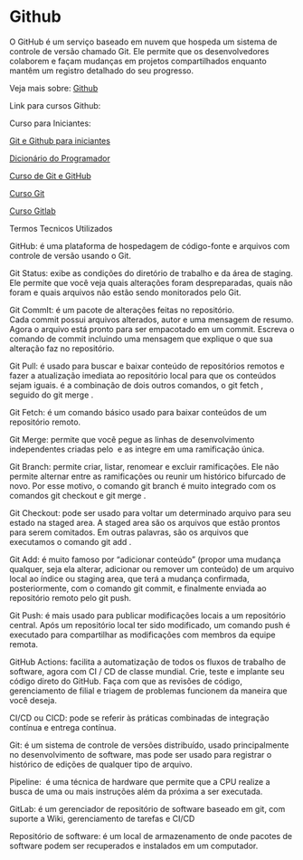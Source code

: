 # Github

O GitHub é um serviço baseado em nuvem que hospeda um sistema de controle de versão chamado Git. Ele permite que os desenvolvedores colaborem e façam mudanças em projetos compartilhados enquanto mantêm um registro detalhado do seu progresso.

Veja mais sobre:
[Github](https://www.hostinger.com.br/tutoriais/o-que-github?ppc_campaign=google_performance_max&gclid=Cj0KCQjwsZKJBhC0ARIsAJ96n3VPC8aW_6BX-WawJHWxz8OrWspdic2q2rkPxN5GoF3gMW_13B3ueKwaAsqoEALw_wcB)

Link para cursos Github:

Curso para Iniciantes:

[Git e Github para iniciantes](https://www.youtube.com/watch?v=UMhskLXJuq4)

[Dicionário do Programador](https://www.youtube.com/watch?v=myQuetgSEsY)

[Curso de Git e GitHub](https://www.youtube.com/watch?v=xEKo29OWILE&list=PLHz_AreHm4dm7ZULPAmadvNhH6vk9oNZA)

[Curso Git](https://www.youtube.com/watch?v=WVLhm1AMeYE&list=PLInBAd9OZCzzHBJjLFZzRl6DgUmOeG3H0)

[Curso Gitlab](https://www.youtube.com/watch?v=vjEqO386qV4)

Termos Tecnicos Utilizados

GitHub: é uma plataforma de hospedagem de código-fonte e arquivos com controle de versão usando o Git.

Git Status: exibe as condições do diretório de trabalho e da área de staging. Ele permite que você veja quais alterações foram despreparadas, quais não foram e quais arquivos não estão sendo monitorados pelo Git.

Git CommIt: é um pacote de alterações feitas no repositório. Cada commit possui arquivos alterados, autor e uma mensagem de resumo. Agora o arquivo está pronto para ser empacotado em um commit. Escreva o comando de commit incluindo uma mensagem que explique o que sua alteração faz no repositório.

Git Pull: é usado para buscar e baixar conteúdo de repositórios remotos e fazer a atualização imediata ao repositório local para que os conteúdos sejam iguais. é a combinação de dois outros comandos, o git fetch , seguido do git merge .

Git Fetch: é um comando básico usado para baixar conteúdos de um repositório remoto. 

Git Merge: permite que você pegue as linhas de desenvolvimento independentes criadas pelo  e as integre em uma ramificação única.

Git Branch: permite criar, listar, renomear e excluir ramificações. Ele não permite alternar entre as ramificações ou reunir um histórico bifurcado de novo. Por esse motivo, o comando git branch é muito integrado com os comandos git checkout e git merge .

Git Checkout: pode ser usado para voltar um determinado arquivo para seu estado na staged area. A staged area são os arquivos que estão prontos para serem comitados. Em outras palavras, são os arquivos que executamos o comando git add .

Git Add: é muito famoso por “adicionar conteúdo” (propor uma mudança qualquer, seja ela alterar, adicionar ou remover um conteúdo) de um arquivo local ao índice ou staging area, que terá a mudança confirmada, posteriormente, com o comando git commit, e finalmente enviada ao repositório remoto pelo git push.

Git Push: é mais usado para publicar modificações locais a um repositório central. Após um repositório local ter sido modificado, um comando push é executado para compartilhar as modificações com membros da equipe remota.

GitHub Actions: facilita a automatização de todos os fluxos de trabalho de software, agora com CI / CD de classe mundial. Crie, teste e implante seu código direto do GitHub. Faça com que as revisões de código, gerenciamento de filial e triagem de problemas funcionem da maneira que você deseja.

CI/CD ou CICD: pode se referir às práticas combinadas de integração contínua e entrega contínua.

Git: é um sistema de controle de versões distribuído, usado principalmente no desenvolvimento de software, mas pode ser usado para registrar o histórico de edições de qualquer tipo de arquivo.

Pipeline:  é uma técnica de hardware que permite que a CPU realize a busca de uma ou mais instruções além da próxima a ser executada.

GitLab: é um gerenciador de repositório de software baseado em git, com suporte a Wiki, gerenciamento de tarefas e CI/CD

Repositório de software: é um local de armazenamento de onde pacotes de software podem ser recuperados e instalados em um computador.